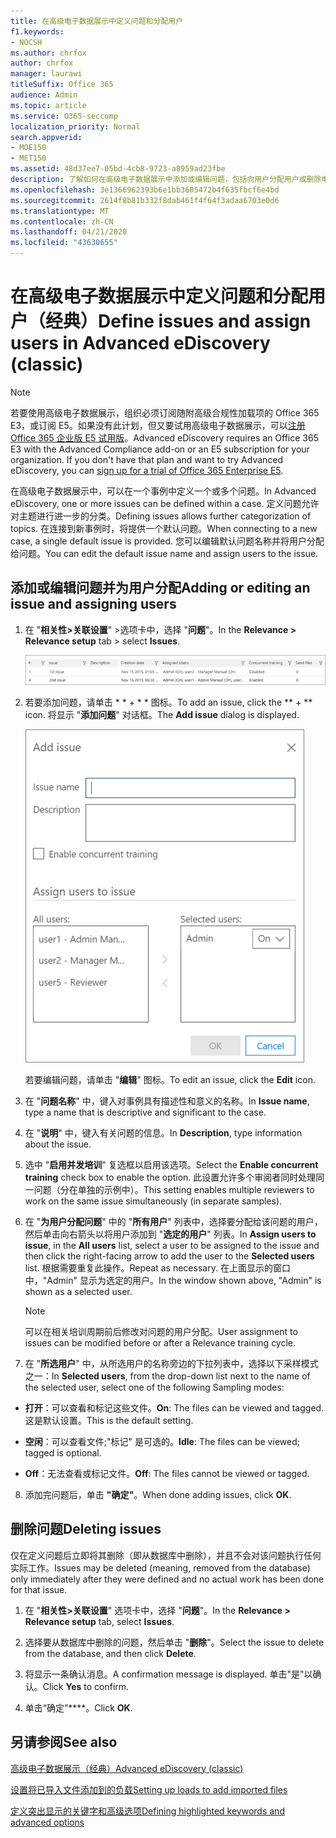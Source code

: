 ```yaml
---
title: 在高级电子数据展示中定义问题和分配用户
f1.keywords:
- NOCSH
ms.author: chrfox
author: chrfox
manager: laurawi
titleSuffix: Office 365
audience: Admin
ms.topic: article
ms.service: O365-seccomp
localization_priority: Normal
search.appverid:
- MOE150
- MET150
ms.assetid: 48d37ee7-05bd-4cb8-9723-a8959ad23fbe
description: 了解如何在高级电子数据展示中添加或编辑问题，包括向用户分配用户或删除电子数据展示事例的问题。
ms.openlocfilehash: 3e1366962393b6e1bb3605472b4f635fbcf6e4bd
ms.sourcegitcommit: 2614f8b81b332f8dab461f4f64f3adaa6703e0d6
ms.translationtype: MT
ms.contentlocale: zh-CN
ms.lasthandoff: 04/21/2020
ms.locfileid: "43630655"
---
```

# <a name="define-issues-and-assign-users-in-advanced-ediscovery-classic"></a><span data-ttu-id="e8fab-103">在高级电子数据展示中定义问题和分配用户（经典）</span><span class="sxs-lookup"><span data-stu-id="e8fab-103">Define issues and assign users in Advanced eDiscovery (classic)</span></span>

> [!NOTE]
> <span data-ttu-id="e8fab-p101">若要使用高级电子数据展示，组织必须订阅随附高级合规性加载项的 Office 365 E3，或订阅 E5。如果没有此计划，但又要试用高级电子数据展示，可以[注册 Office 365 企业版 E5 试用版](https://go.microsoft.com/fwlink/p/?LinkID=698279)。</span><span class="sxs-lookup"><span data-stu-id="e8fab-p101">Advanced eDiscovery requires an Office 365 E3 with the Advanced Compliance add-on or an E5 subscription for your organization. If you don't have that plan and want to try Advanced eDiscovery, you can [sign up for a trial of Office 365 Enterprise E5](https://go.microsoft.com/fwlink/p/?LinkID=698279).</span></span> 
  
<span data-ttu-id="e8fab-106">在高级电子数据展示中，可以在一个事例中定义一个或多个问题。</span><span class="sxs-lookup"><span data-stu-id="e8fab-106">In Advanced eDiscovery, one or more issues can be defined within a case.</span></span> <span data-ttu-id="e8fab-107">定义问题允许对主题进行进一步的分类。</span><span class="sxs-lookup"><span data-stu-id="e8fab-107">Defining issues allows further categorization of topics.</span></span> <span data-ttu-id="e8fab-108">在连接到新事例时，将提供一个默认问题。</span><span class="sxs-lookup"><span data-stu-id="e8fab-108">When connecting to a new case, a single default issue is provided.</span></span> <span data-ttu-id="e8fab-109">您可以编辑默认问题名称并将用户分配给问题。</span><span class="sxs-lookup"><span data-stu-id="e8fab-109">You can edit the default issue name and assign users to the issue.</span></span> 
  
## <a name="adding-or-editing-an-issue-and-assigning-users"></a><span data-ttu-id="e8fab-110">添加或编辑问题并为用户分配</span><span class="sxs-lookup"><span data-stu-id="e8fab-110">Adding or editing an issue and assigning users</span></span>

1. <span data-ttu-id="e8fab-111">在 "**相关性\>关联设置**" \>选项卡中，选择 "**问题**"。</span><span class="sxs-lookup"><span data-stu-id="e8fab-111">In the **Relevance \> Relevance setup** tab \> select **Issues**.</span></span>
    
    ![相关性设置问题](../media/dfd8f9ef-b167-4ed9-980e-00ae98a97169.png)
  
2. <span data-ttu-id="e8fab-113">若要添加问题，请单击 \* \* + \* \* 图标。</span><span class="sxs-lookup"><span data-stu-id="e8fab-113">To add an issue, click the \*\* + \*\* icon.</span></span> <span data-ttu-id="e8fab-114">将显示 "**添加问题**" 对话框。</span><span class="sxs-lookup"><span data-stu-id="e8fab-114">The **Add issue** dialog is displayed.</span></span> 
    
    ![相关性设置添加问题](../media/c8e94982-139a-472a-b85d-282f2d742046.png)
  
    <span data-ttu-id="e8fab-116">若要编辑问题，请单击 "**编辑**" 图标。</span><span class="sxs-lookup"><span data-stu-id="e8fab-116">To edit an issue, click the **Edit** icon.</span></span> 
    
3. <span data-ttu-id="e8fab-117">在 "**问题名称**" 中，键入对事例具有描述性和意义的名称。</span><span class="sxs-lookup"><span data-stu-id="e8fab-117">In **Issue name**, type a name that is descriptive and significant to the case.</span></span> 
    
4. <span data-ttu-id="e8fab-118">在 "**说明**" 中，键入有关问题的信息。</span><span class="sxs-lookup"><span data-stu-id="e8fab-118">In **Description**, type information about the issue.</span></span>
    
5. <span data-ttu-id="e8fab-119">选中 "**启用并发培训**" 复选框以启用该选项。</span><span class="sxs-lookup"><span data-stu-id="e8fab-119">Select the **Enable concurrent training** check box to enable the option.</span></span> <span data-ttu-id="e8fab-120">此设置允许多个审阅者同时处理同一问题（分在单独的示例中）。</span><span class="sxs-lookup"><span data-stu-id="e8fab-120">This setting enables multiple reviewers to work on the same issue simultaneously (in separate samples).</span></span> 
    
6. <span data-ttu-id="e8fab-121">在 "**为用户分配问题**" 中的 "**所有用户**" 列表中，选择要分配给该问题的用户，然后单击向右箭头以将用户添加到 "**选定的用户**" 列表。</span><span class="sxs-lookup"><span data-stu-id="e8fab-121">In **Assign users to issue**, in the **All users** list, select a user to be assigned to the issue and then click the right-facing arrow to add the user to the **Selected users** list.</span></span> <span data-ttu-id="e8fab-122">根据需要重复此操作。</span><span class="sxs-lookup"><span data-stu-id="e8fab-122">Repeat as necessary.</span></span> <span data-ttu-id="e8fab-123">在上面显示的窗口中，"Admin" 显示为选定的用户。</span><span class="sxs-lookup"><span data-stu-id="e8fab-123">In the window shown above, "Admin" is shown as a selected user.</span></span> 
    
    > [!NOTE]
    > <span data-ttu-id="e8fab-124">可以在相关培训周期前后修改对问题的用户分配。</span><span class="sxs-lookup"><span data-stu-id="e8fab-124">User assignment to issues can be modified before or after a Relevance training cycle.</span></span> 
  
7. <span data-ttu-id="e8fab-125">在 "**所选用户**" 中，从所选用户的名称旁边的下拉列表中，选择以下采样模式之一：</span><span class="sxs-lookup"><span data-stu-id="e8fab-125">In **Selected users**, from the drop-down list next to the name of the selected user, select one of the following Sampling modes:</span></span> 
    
  - <span data-ttu-id="e8fab-126">**打开**：可以查看和标记这些文件。</span><span class="sxs-lookup"><span data-stu-id="e8fab-126">**On**: The files can be viewed and tagged.</span></span> <span data-ttu-id="e8fab-127">这是默认设置。</span><span class="sxs-lookup"><span data-stu-id="e8fab-127">This is the default setting.</span></span>
    
  - <span data-ttu-id="e8fab-128">**空闲**：可以查看文件;"标记" 是可选的。</span><span class="sxs-lookup"><span data-stu-id="e8fab-128">**Idle**: The files can be viewed; tagged is optional.</span></span>
    
  - <span data-ttu-id="e8fab-129">**Off**：无法查看或标记文件。</span><span class="sxs-lookup"><span data-stu-id="e8fab-129">**Off**: The files cannot be viewed or tagged.</span></span>
    
8. <span data-ttu-id="e8fab-130">添加完问题后，单击 **"确定"**。</span><span class="sxs-lookup"><span data-stu-id="e8fab-130">When done adding issues, click **OK**.</span></span>
    
## <a name="deleting-issues"></a><span data-ttu-id="e8fab-131">删除问题</span><span class="sxs-lookup"><span data-stu-id="e8fab-131">Deleting issues</span></span>

<span data-ttu-id="e8fab-132">仅在定义问题后立即将其删除（即从数据库中删除），并且不会对该问题执行任何实际工作。</span><span class="sxs-lookup"><span data-stu-id="e8fab-132">Issues may be deleted (meaning, removed from the database) only immediately after they were defined and no actual work has been done for that issue.</span></span> 
  
1. <span data-ttu-id="e8fab-133">在 "**相关性\>关联设置**" 选项卡中，选择 "**问题**"。</span><span class="sxs-lookup"><span data-stu-id="e8fab-133">In the **Relevance \> Relevance setup** tab, select **Issues**.</span></span>
    
2. <span data-ttu-id="e8fab-134">选择要从数据库中删除的问题，然后单击 "**删除**"。</span><span class="sxs-lookup"><span data-stu-id="e8fab-134">Select the issue to delete from the database, and then click **Delete**.</span></span>
    
3. <span data-ttu-id="e8fab-135">将显示一条确认消息。</span><span class="sxs-lookup"><span data-stu-id="e8fab-135">A confirmation message is displayed.</span></span> <span data-ttu-id="e8fab-136">单击"是"以确认。</span><span class="sxs-lookup"><span data-stu-id="e8fab-136">Click **Yes** to confirm.</span></span> 
    
4. <span data-ttu-id="e8fab-137">单击“确定”\*\*\*\*。</span><span class="sxs-lookup"><span data-stu-id="e8fab-137">Click **OK**.</span></span>
    
## <a name="see-also"></a><span data-ttu-id="e8fab-138">另请参阅</span><span class="sxs-lookup"><span data-stu-id="e8fab-138">See also</span></span>

[<span data-ttu-id="e8fab-139">高级电子数据展示（经典）</span><span class="sxs-lookup"><span data-stu-id="e8fab-139">Advanced eDiscovery (classic)</span></span>](office-365-advanced-ediscovery.md)
  
[<span data-ttu-id="e8fab-140">设置将已导入文件添加到的负载</span><span class="sxs-lookup"><span data-stu-id="e8fab-140">Setting up loads to add imported files</span></span>](set-up-loads-to-add-imported-files.md)
  
[<span data-ttu-id="e8fab-141">定义突出显示的关键字和高级选项</span><span class="sxs-lookup"><span data-stu-id="e8fab-141">Defining highlighted keywords and advanced options</span></span>](define-highlighted-keywords-and-advanced-options.md)


